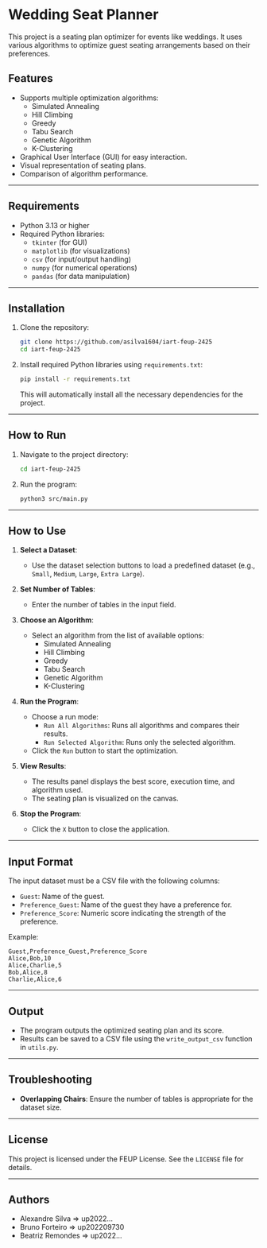 # Wedding Seat Planner

This project is a seating plan optimizer for events like weddings. It uses various algorithms to optimize guest seating arrangements based on their preferences.

## Features

- Supports multiple optimization algorithms:
  - Simulated Annealing
  - Hill Climbing
  - Greedy
  - Tabu Search
  - Genetic Algorithm
  - K-Clustering
- Graphical User Interface (GUI) for easy interaction.
- Visual representation of seating plans.
- Comparison of algorithm performance.

---

## Requirements

- Python 3.13 or higher
- Required Python libraries:
  - `tkinter` (for GUI)
  - `matplotlib` (for visualizations)
  - `csv` (for input/output handling)
  - `numpy` (for numerical operations)
  - `pandas` (for data manipulation)

---

## Installation

1. Clone the repository:

   ```bash
   git clone https://github.com/asilva1604/iart-feup-2425
   cd iart-feup-2425
   ```

2. Install required Python libraries using `requirements.txt`:

   ```bash
   pip install -r requirements.txt
   ```

   This will automatically install all the necessary dependencies for the project.

---

## How to Run

1. Navigate to the project directory:

   ```bash
   cd iart-feup-2425
   ```

2. Run the program:

   ```bash
   python3 src/main.py
   ```

---

## How to Use

1. **Select a Dataset**:

   - Use the dataset selection buttons to load a predefined dataset (e.g., `Small`, `Medium`, `Large`, `Extra Large`).

2. **Set Number of Tables**:

   - Enter the number of tables in the input field.

3. **Choose an Algorithm**:

   - Select an algorithm from the list of available options:
     - Simulated Annealing
     - Hill Climbing
     - Greedy
     - Tabu Search
     - Genetic Algorithm
     - K-Clustering

4. **Run the Program**:

   - Choose a run mode:
     - `Run All Algorithms`: Runs all algorithms and compares their results.
     - `Run Selected Algorithm`: Runs only the selected algorithm.
   - Click the `Run` button to start the optimization.

5. **View Results**:

   - The results panel displays the best score, execution time, and algorithm used.
   - The seating plan is visualized on the canvas.

6. **Stop the Program**:
   - Click the `X` button to close the application.

---

## Input Format

The input dataset must be a CSV file with the following columns:

- `Guest`: Name of the guest.
- `Preference_Guest`: Name of the guest they have a preference for.
- `Preference_Score`: Numeric score indicating the strength of the preference.

Example:

```csv
Guest,Preference_Guest,Preference_Score
Alice,Bob,10
Alice,Charlie,5
Bob,Alice,8
Charlie,Alice,6
```

---

## Output

- The program outputs the optimized seating plan and its score.
- Results can be saved to a CSV file using the `write_output_csv` function in `utils.py`.

---

## Troubleshooting

- **Overlapping Chairs**: Ensure the number of tables is appropriate for the dataset size.

---

## License

This project is licensed under the FEUP License. See the `LICENSE` file for details.

---

## Authors

- Alexandre Silva => up2022...
- Bruno Forteiro => up202209730
- Beatriz Remondes => up2022...
